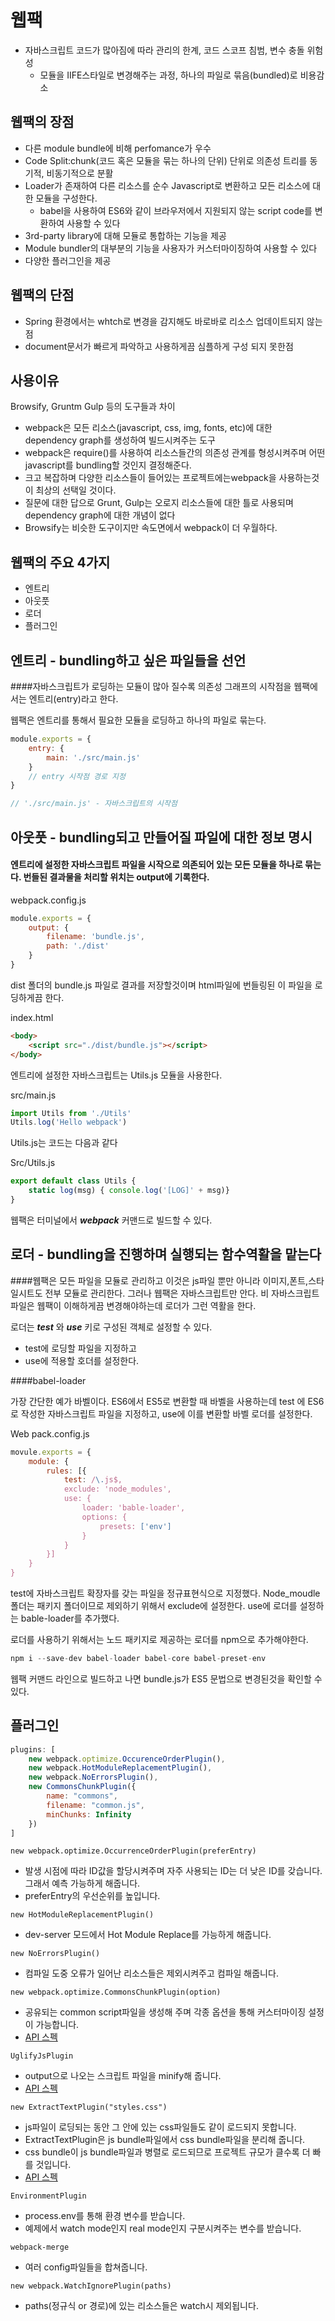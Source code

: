 # 웹팩

- 자바스크립트 코드가 많아짐에 따라 관리의 한계, 코드 스코프 침범, 변수 충돌 위험성
  - 모듈을 IIFE스타일로 변경해주는 과정, 하나의 파일로 묶음(bundled)로 비용감소



## 웹팩의 장점

- 다른 module bundle에 비해 perfomance가 우수
- Code Split:chunk(코드 혹은 모듈을 묶는 하나의 단위) 단위로 의존성 트리를 동기적, 비동기적으로 분활
- Loader가 존재하여 다른 리소스를 순수 Javascript로 변환하고 모든 리소스에 대한 모듈을 구성한다.
  - babel을 사용하여 ES6와 같이 브라우저에서 지원되지 않는 script code를 변환하여 사용할 수 있다
- 3rd-party library에 대해 모듈로 통합하는 기능을 제공
- Module bundler의 대부분의 기능을 사용자가 커스터마이징하여 사용할 수 있다
- 다양한 플러그인을 제공



## 웹팩의 단점

- Spring 환경에서는 whtch로 변경을 감지해도 바로바로 리소스 업데이트되지 않는 점
- document문서가 빠르게 파악하고 사용하게끔 심플하게 구성 되지 못한점



## 사용이유

Browsify, Gruntm Gulp 등의 도구들과 차이

- webpack은 모든 리소스(javascript, css, img, fonts, etc)에 대한 dependency graph를 생성하여 빌드시켜주는 도구
- webpack은 require()를 사용하여 리소스들간의 의존성 관계를 형성시켜주며 어떤 javascript를 bundling할 것인지 결정해준다.
- 크고 복잡하며 다양한 리소스들이 들어있는 프로젝트에는webpack을 사용하는것이 최상의 선택일 것이다.
- 질문에 대한 답으로 Grunt, Gulp는 오로지 리소스들에 대한 틀로 사용되며 dependency graph에 대한 개념이 없다
- Browsify는 비슷한 도구이지만 속도면에서 webpack이 더 우월하다.



## 웹팩의 주요 4가지

- 엔트리
- 아웃풋
- 로더
- 플러그인



## 엔트리 - bundling하고 싶은 파일들을 선언

####자바스크립트가 로딩하는 모듈이 많아 질수록 의존성 그래프의 시작점을 웹팩에서는 엔트리(entry)라고 한다.

웹팩은 엔트리를 통해서 필요한 모듈을 로딩하고 하나의 파일로 묶는다.

~~~javascript
module.exports = {
    entry: {
        main: './src/main.js'
    }
    // entry 시작점 경로 지정
}

// './src/main.js' - 자바스크립트의 시작점
~~~



## 아웃풋 - bundling되고 만들어질 파일에 대한 정보 명시

#### 엔트리에 설정한 자바스크립트 파일을 시작으로 의존되어 있는 모든 모듈을 하나로 묶는다. 번들된 결과물을 처리할 위치는 output에 기록한다.

webpack.config.js

~~~javascript
module.exports = {
    output: {
        filename: 'bundle.js',
        path: './dist'
    }
}
~~~

dist 폴더의 bundle.js 파일로 결과를 저장할것이며 html파일에 번들링된 이 파일을 로딩하게끔 한다. 

index.html

~~~html
<body>
    <script src="./dist/bundle.js"></script>
</body>
~~~

엔트리에 설정한 자바스크립트는 Utils.js 모듈을 사용한다.

src/main.js

~~~javascript
import Utils from './Utils'
Utils.log('Hello webpack')
~~~

Utils.js는 코드는 다음과 같다

Src/Utils.js

~~~javascript
export default class Utils {
    static log(msg) { console.log('[LOG]' + msg)}
}
~~~

웹팩은 터미널에서 ***webpack*** 커맨드로 빌드할 수 있다.



## 로더 - bundling을 진행하며 실행되는 함수역활을 맡는다

####웹팩은 모든 파일을 모듈로 관리하고 이것은 js파일 뿐만 아니라 이미지,폰트,스타일시트도 전부 모듈로 관리한다. 그러나 웹팩은 자바스크립트만 안다. 비 자바스크립트 파일은 웹팩이 이해하게끔 변경해야하는데 로더가 그런 역활을 한다.



로더는 ***test*** 와 ***use*** 키로 구성된 객체로 설정할 수 있다.

- test에 로딩할 파일을 지정하고
- use에 적용할 호더를 설정한다.



####babel-loader

가장 간단한 예가 바벨이다. ES6에서 ES5로 변환할 때 바벨을 사용하는데 test 에 ES6로 작성한 자바스크립트 파일을 지정하고, use에 이를 변환할 바벨 로더를 설정한다.

Web pack.config.js

~~~javascript
movule.exports = {
    module: {
        rules: [{
            test: /\.js$,
            exclude: 'node_modules',
            use: {
            	loader: 'bable-loader',
            	options: {
            		presets: ['env']
        		}
        	}
        }]
    }
}
~~~

test에 자바스크립트 확장자를 갖는 파일을 정규표현식으로 지정했다. Node_moudle 폴더는 패키지 폴더이므로 제외하기 위해서 exclude에 설정한다. use에 로더를 설정하는 bable-loader를 추가했다.

로더를 사용하기 위해서는 노드 패키지로 제공하는 로더를 npm으로 추가해야한다.

~~~s
npm i --save-dev babel-loader babel-core babel-preset-env
~~~

웹팩 커맨드 라인으로 빌드하고 나면 bundle.js가 ES5 문법으로 변경된것을 확인할 수 있다.



## 플러그인

~~~javascript
plugins: [
    new webpack.optimize.OccurenceOrderPlugin(),
    new webpack.HotModuleReplacementPlugin(),
    new webpack.NoErrorsPlugin(),
    new CommonsChunkPlugin({
        name: "commons",
        filename: "common.js",
        minChunks: Infinity
    })
]
~~~

```
new webpack.optimize.OccurrenceOrderPlugin(preferEntry)
```

- 발생 시점에 따라 ID값을 할당시켜주며 자주 사용되는 ID는 더 낮은 ID를 갖습니다. 그래서 예측 가능하게 해줍니다.
- preferEntry의 우선순위를 높입니다.

```
new HotModuleReplacementPlugin()
```

- dev-server 모드에서 Hot Module Replace를 가능하게 해줍니다.

```
new NoErrorsPlugin()
```

- 컴파일 도중 오류가 일어난 리소스들은 제외시켜주고 컴파일 해줍니다.

```
new webpack.optimize.CommonsChunkPlugin(option)
```

- 공유되는 common script파일을 생성해 주며 각종 옵션을 통해 커스터마이징 설정이 가능합니다.
- [API 스펙](https://github.com/webpack/docs/wiki/list-of-plugins#commonschunkplugin)

```
UglifyJsPlugin
```

- output으로 나오는 스크립트 파일을 minify해 줍니다.
- [API 스펙](https://github.com/webpack/docs/wiki/list-of-plugins#uglifyjsplugin)

```
new ExtractTextPlugin("styles.css")
```

- js파일이 로딩되는 동안 그 안에 있는 css파일들도 같이 로드되지 못합니다.
- ExtractTextPlugin은 js bundle파일에서 css bundle파일을 분리해 줍니다.
- css bundle이 js bundle파일과 병렬로 로드되므로 프로젝트 규모가 클수록 더 빠를 것입니다.
- [API 스펙](https://github.com/webpack-contrib/extract-text-webpack-plugin)

```
EnvironmentPlugin
```

- process.env를 통해 환경 변수를 받습니다.
- 예제에서 watch mode인지 real mode인지 구분시켜주는 변수를 받습니다.

```
webpack-merge
```

- 여러 config파일들을 합쳐줍니다.

```
new webpack.WatchIgnorePlugin(paths)
```

- paths(정규식 or 경로)에 있는 리소스들은 watch시 제외됩니다.



